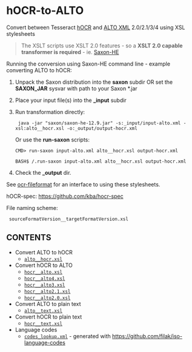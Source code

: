 # hOCR-to-ALTO
Convert between Tesseract [hOCR](https://github.com/kba/hocr-spec) and [ALTO XML](https://www.loc.gov/standards/alto/) 2.0/2.1/3/4 using XSL stylesheets

> The XSLT scripts use XSLT 2.0 features - so a **XSLT 2.0
capable transformer is required** - ie. [Saxon-HE](https://github.com/Saxonica/Saxon-HE/releases)

Running the conversion using Saxon-HE command line - example converting ALTO to hOCR:
 
1. Unpack the Saxon distribution into the **saxon** subdir OR set the **SAXON_JAR** sysvar with path to your Saxon *.jar
3. Place your input file(s) into the **_input** subdir
4. Run transformation directly:

        java -jar "saxon/saxon-he-12.9.jar" -s:_input/input-alto.xml -xsl:alto__hocr.xsl -o:_output/output-hocr.xml

   Or use the **run-saxon** scripts:

       CMD> run-saxon input-alto.xml alto__hocr.xsl output-hocr.xml

       BASH$ /.run-saxon input-alto.xml alto__hocr.xsl output-hocr.xml

 5. Check the **_output** dir. 


See [ocr-fileformat](https://github.com/UB-Mannheim/ocr-fileformat) for an
interface to using these stylesheets.

hOCR-spec: https://github.com/kba/hocr-spec

File naming scheme:   

     sourceFormatVersion__targetFormatVersion.xsl

## CONTENTS

  * Convert ALTO to hOCR
    * [`alto__hocr.xsl`](./alto__hocr.xsl) 
  * Convert hOCR to ALTO
    * [`hocr__alto.xsl`](./hocr__alto.xsl)
    * [`hocr__alto4.xsl`](./hocr__alto4.xsl)
    * [`hocr__alto3.xsl`](./hocr__alto3.xsl)
    * [`hocr__alto2.1.xsl`](./hocr__alto2.1.xsl)     
    * [`hocr__alto2.0.xsl`](./hocr__alto2.0.xsl) 
  * Convert ALTO to plain text
    * [`alto__text.xsl`](./alto__text.xsl)
  * Convert hOCR to plain text
    * [`hocr__text.xsl`](./hocr__text.xsl)
  * Language codes
    * [`codes_lookup.xml`](./codes_lookup.xml) - generated with https://github.com/filak/iso-language-codes
